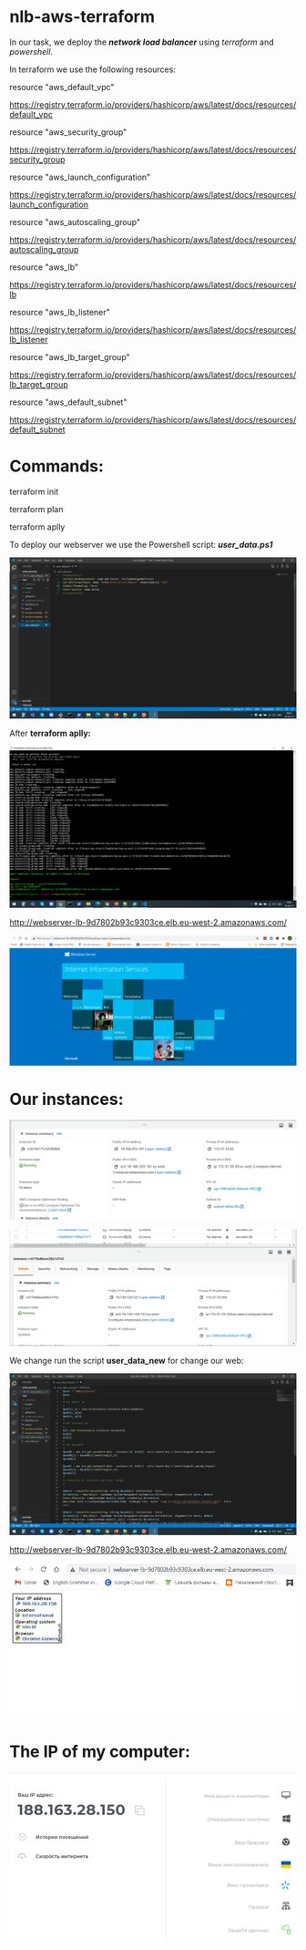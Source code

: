 # nlb-aws-terraform

In our task, we deploy the ***network load balancer*** using *terraform* and *powershell*.

In terraform we use the following resources:

resource "aws_default_vpc"

https://registry.terraform.io/providers/hashicorp/aws/latest/docs/resources/default_vpc


resource "aws_security_group"

https://registry.terraform.io/providers/hashicorp/aws/latest/docs/resources/security_group


resource "aws_launch_configuration"

https://registry.terraform.io/providers/hashicorp/aws/latest/docs/resources/launch_configuration


resource "aws_autoscaling_group"

https://registry.terraform.io/providers/hashicorp/aws/latest/docs/resources/autoscaling_group


resource "aws_lb"

https://registry.terraform.io/providers/hashicorp/aws/latest/docs/resources/lb


resource "aws_lb_listener"

https://registry.terraform.io/providers/hashicorp/aws/latest/docs/resources/lb_listener


resource "aws_lb_target_group"

https://registry.terraform.io/providers/hashicorp/aws/latest/docs/resources/lb_target_group


resource "aws_default_subnet"

https://registry.terraform.io/providers/hashicorp/aws/latest/docs/resources/default_subnet


# Commands:

terraform init

terraform plan

terraform aplly

To deploy our webserver we use the Powershell script: ***user_data.ps1***

![git_images](./images/user_data.png)

After **terraform aplly:**

![git_images](./images/1_1.png)

http://webserver-lb-9d7802b93c9303ce.elb.eu-west-2.amazonaws.com/

![git_images](./images/2.png)

# Our instances:

![git_images](./images/3_1.png)

![git_images](./images/3_2.png)

We change run the script **user_data_new**  for change our web:

![git_images](./images/user_data_new.png)


http://webserver-lb-9d7802b93c9303ce.elb.eu-west-2.amazonaws.com/

![git_images](./images/5.png)

# The IP of my computer:

![git_images](./images/6.png)



